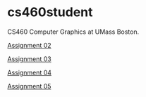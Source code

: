 # cs460student
CS460 Computer Graphics at UMass Boston.

<a href="https://ayahea.github.io/cs460student/02/index.html" title="A2">Assignment 02</a>

<a href="https://ayahea.github.io/cs460student/03/index.html">Assignment 03</a>

<a href="https://ayahea.github.io/cs460student/04/">Assignment 04</a>

<a href="https://ayahea.github.io/cs460student/05/">Assignment 05</a>
